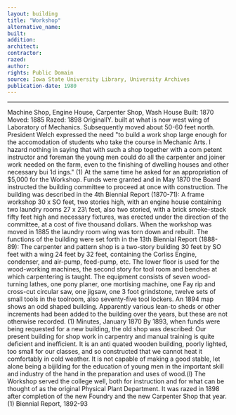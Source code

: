 ```yaml
---
layout: building
title: "Workshop"
alternative_name: 
built: 
addition:
architect: 
contractor: 
razed: 
author:
rights: Public Domain
source: Iowa State University Library, University Archives
publication-date: 1980 
---
```

---

Machine Shop, Engine House, Carpenter Shop, Wash House 
Built: 1870 Moved: 1885 Razed: 1898 
OriginallY. built at what is now west wing of Laboratory of Mechanics. Subsequently moved about 50-60 feet north. 
President Welch expressed the need "to build a work shop large enough for the accomodation of students who take the course in Mechanic Arts. I hazard nothing in saying that with such a shop together with a com petent instructor and foreman the young men could do all the carpenter and joiner work needed on the farm, even to the finishing of dwelling houses and other necessary bui 1d ings." (1) At the same time he asked for an appropriation of $5,000 for the Workshop. 
Funds were granted and in May 1870 the Board instructed the building committee to proceed at once with construction. 
The building was described in the 4th Biennial Report (1870-71): 
A frame workshop 30 x SO feet, two stories high, with an engine house containing two laundry rooms 27 x 23\ feet, also two storied, with a brick smoke-stack fifty feet high and necessary fixtures, was erected under the direction of the committee, at a cost of five thousand doliars. 
When the workshop was moved in 1885 the laundry room wing was torn down and rebuilt. The functions of the building were set forth in the 13th Biennial Report (1888-89): 
The carpenter and pattern shop is a two-story building 30 feet by SO feet with a wing 24 feet by 32 feet, containing the Corliss Engine, condenser, and air-pump, feed-pump, etc. The lower floor is used for the wood-working machines, the second story for tool room and benches at which carpentering is taught. The equipment consists of seven wood-turning lathes, one pony planer, one mortising machine, one Fay rip and cross-cut circular saw, one jigsaw, one 3 foot grindstone, twelve sets of small tools in the toolroom, also seventy-five tool lockers. 
An 1894 map shows an odd shaped building. Apparently various lean-to sheds or other increments had been added to the building over the years, but these are not otherwise recorded. 
(1) Minutes, January 1870 By 1893, when funds were being requested for a new building, the old shop was described: 
Our present building for shop work in carpentry and manual training is quite deficient and inefficient. It is an anti quated wooden building, poorly lighted, too small for our classes, and so constructed that we cannot heat it comfortably in cold weather. It is not capable of making a good stable, let alone being a bijilding for the education of young men in the important skill and industry of the hand in the preparation and uses of wood.(l) 
The Workshop served the college well, both for instruction and for what can be thought of as the original Physical Plant Department. It was razed in 1898 after completion of the new Foundry and the new Carpenter Shop that year. 
(1) Biennial Report, 1892-93